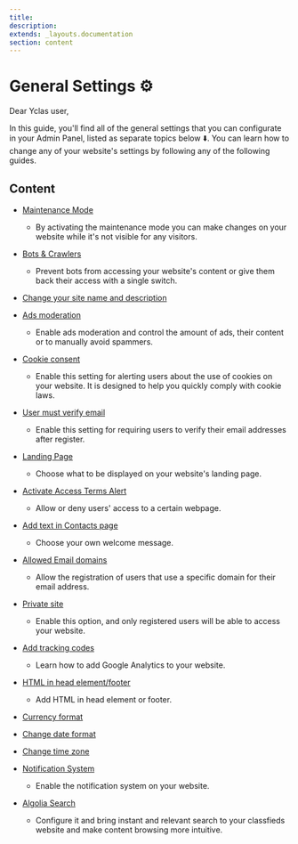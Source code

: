 ```yaml
---
title:
description:
extends: _layouts.documentation
section: content
---
```




#  General Settings ⚙️
Dear Yclas user,

In this guide, you'll find all of the general settings that you can configurate in your Admin Panel, listed as separate topics below ⬇️. You can learn how to change any of your website's settings by following any of the following guides.


## Content

 * [Maintenance Mode](/docs/general-maintenance-mode)
   - By activating the maintenance mode you can make changes on your website while it's not visible for any visitors.

 * [Bots & Crawlers](/docs/general-allow-or-disallow-bots-and-crawlers)
   - Prevent bots from accessing your website's content or give them back their access with a single switch.

 * [Change your site name and description](/docs/general-change-your-name-site-description)

 * [Ads moderation](/docs/general-ads-moderation)
   - Enable ads moderation and control the amount of ads, their content or to manually avoid spammers.

 * [Cookie consent ](/docs/general-cookie-consent)
   - Enable this setting for alerting users about the use of cookies on your website. It is designed to help you quickly comply with cookie laws.

 * [User must verify email](/docs/general-user-must-verify-email)
   - Enable this setting for requiring users to verify their email addresses after register.

 * [Landing Page](/docs/general-landing-page)
   - Choose what to be displayed on your website's landing page.

 * [Activate Access Terms Alert ](/docs/general-activate-access-terms-alert)
   - Allow or deny users' access to a certain webpage.

 * [Add text in Contacts page ](/docs/general-add-text-in-contact-page)
   - Choose your own welcome message.

 * [Allowed Email domains](/docs/general-allowed-email-domains)
   - Allow the registration of users that use a specific domain for their email address.

 * [Private site ](/docs/general-private-site)
   - Enable this option, and only registered users will be able to access your website.

 * [Add tracking codes](/docs/general-add-tracking-codes)
   - Learn how to add Google Analytics to your website.

 * [HTML in head element/footer](/docs/general-html-in-head-element-footer)
   -  Add HTML in  head element or footer.

 * [Currency format ](/docs/general-currency-format)
 * [Change date format ](/docs/general-change-date-format)
 * [Change time zone ](/docs/general-change-time-zone)
 * [Notification System](/docs/general-notification-system)
   - Enable the notification system on your website.
 * [Algolia Search](/docs/general-algolia-search)
   - Configure it and bring instant and relevant search to your classfieds website and make content browsing more intuitive.

